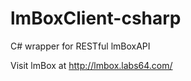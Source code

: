 lmBoxClient-csharp
==================

C# wrapper for RESTful lmBoxAPI

Visit lmBox at http://lmbox.labs64.com/

